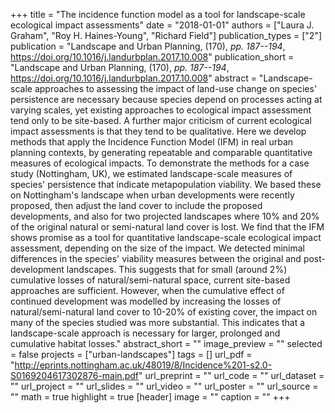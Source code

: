 +++
title = "The incidence function model as a tool for landscape-scale ecological impact assessments"
date = "2018-01-01"
authors = ["Laura J. Graham", "Roy H. Haines-Young", "Richard Field"]
publication_types = ["2"]
publication = "Landscape and Urban Planning, (170), _pp. 187--194_, https://doi.org/10.1016/j.landurbplan.2017.10.008"
publication_short = "Landscape and Urban Planning, (170), _pp. 187--194_, https://doi.org/10.1016/j.landurbplan.2017.10.008"
abstract = "Landscape-scale approaches to assessing the impact of land-use change on species' persistence are necessary because species depend on processes acting at varying scales, yet existing approaches to ecological impact assessment tend only to be site-based. A further major criticism of current ecological impact assessments is that they tend to be qualitative. Here we develop methods that apply the Incidence Function Model (IFM) in real urban planning contexts, by generating repeatable and comparable quantitative measures of ecological impacts. To demonstrate the methods for a case study (Nottingham, UK), we estimated landscape-scale measures of species' persistence that indicate metapopulation viability. We based these on Nottingham's landscape when urban developments were recently proposed, then adjust the land cover to include the proposed developments, and also for two projected landscapes where 10% and 20% of the original natural or semi-natural land cover is lost. We find that the IFM shows promise as a tool for quantitative landscape-scale ecological impact assessment, depending on the size of the impact. We detected minimal differences in the species' viability measures between the original and post-development landscapes. This suggests that for small (around 2%) cumulative losses of natural/semi-natural space, current site-based approaches are sufficient. However, when the cumulative effect of continued development was modelled by increasing the losses of natural/semi-natural land cover to 10-20% of existing cover, the impact on many of the species studied was more substantial. This indicates that a landscape-scale approach is necessary for larger, prolonged and cumulative habitat losses."
abstract_short = ""
image_preview = ""
selected = false
projects = ["urban-landscapes"]
tags = []
url_pdf = "http://eprints.nottingham.ac.uk/48019/8/Incidence%201-s2.0-S0169204617302876-main.pdf"
url_preprint = ""
url_code = ""
url_dataset = ""
url_project = ""
url_slides = ""
url_video = ""
url_poster = ""
url_source = ""
math = true
highlight = true
[header]
image = ""
caption = ""
+++
